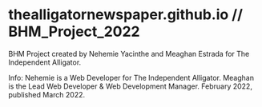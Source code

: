 # thealligatornewspaper.github.io // BHM_Project_2022
BHM Project created by Nehemie Yacinthe and Meaghan Estrada for The Independent Alligator.

Info: Nehemie is a Web Developer for The Independent Alligator. Meaghan is the Lead Web Developer & Web Development Manager. February 2022, published March 2022.
